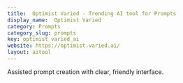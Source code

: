 ```yaml
---
title:  Optimist Varied - Trending AI tool for Prompts
display_name:  Optimist Varied
category: Prompts
category_slug: prompts
key: optimist_varied_ai
website: https://optimist.varied.ai/
layout: aitool
---
```


Assisted prompt creation with clear, friendly interface.
